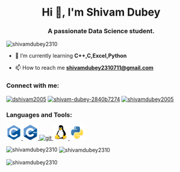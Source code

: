 <h1 align="center">Hi 👋, I'm Shivam Dubey</h1>
<h3 align="center">A passionate Data Science student.</h3>

<p align="left"> <img src="https://komarev.com/ghpvc/?username=shivamdubey2310&label=Profile%20views&color=0e75b6&style=flat" alt="shivamdubey2310" /> </p>

- 🌱 I’m currently learning **C++,C,Excel,Python**

- 📫 How to reach me **shivamdubey2310711@gmail.com**

<h3 align="left">Connect with me:</h3>
<p align="left">
<a href="https://twitter.com/dshivam2005" target="blank"><img align="center" src="https://raw.githubusercontent.com/rahuldkjain/github-profile-readme-generator/master/src/images/icons/Social/twitter.svg" alt="dshivam2005" height="30" width="40" /></a>
<a href="https://linkedin.com/in/shivam-dubey-2840b7274" target="blank"><img align="center" src="https://raw.githubusercontent.com/rahuldkjain/github-profile-readme-generator/master/src/images/icons/Social/linked-in-alt.svg" alt="shivam-dubey-2840b7274" height="30" width="40" /></a>
<a href="https://kaggle.com/shivamdubey2005" target="blank"><img align="center" src="https://raw.githubusercontent.com/rahuldkjain/github-profile-readme-generator/master/src/images/icons/Social/kaggle.svg" alt="shivamdubey2005" height="30" width="40" /></a>
</p>

<h3 align="left">Languages and Tools:</h3>
<p align="left"> <a href="https://www.cprogramming.com/" target="_blank" rel="noreferrer"> <img src="https://raw.githubusercontent.com/devicons/devicon/master/icons/c/c-original.svg" alt="c" width="40" height="40"/> </a> <a href="https://www.w3schools.com/cpp/" target="_blank" rel="noreferrer"> <img src="https://raw.githubusercontent.com/devicons/devicon/master/icons/cplusplus/cplusplus-original.svg" alt="cplusplus" width="40" height="40"/> </a> <a href="https://git-scm.com/" target="_blank" rel="noreferrer"> <img src="https://www.vectorlogo.zone/logos/git-scm/git-scm-icon.svg" alt="git" width="40" height="40"/> </a> <a href="https://www.linux.org/" target="_blank" rel="noreferrer"> <img src="https://raw.githubusercontent.com/devicons/devicon/master/icons/linux/linux-original.svg" alt="linux" width="40" height="40"/> </a> <a href="https://www.python.org" target="_blank" rel="noreferrer"> <img src="https://raw.githubusercontent.com/devicons/devicon/master/icons/python/python-original.svg" alt="python" width="40" height="40"/> </a> </p>

<p><img align="left" src="https://github-readme-stats.vercel.app/api/top-langs?username=shivamdubey2310&show_icons=true&locale=en&layout=compact" alt="shivamdubey2310" /></p>

<p>&nbsp;<img align="center" src="https://github-readme-stats.vercel.app/api?username=shivamdubey2310&show_icons=true&locale=en" alt="shivamdubey2310" /></p>

<p><img align="center" src="https://github-readme-streak-stats.herokuapp.com/?user=shivamdubey2310&" alt="shivamdubey2310" /></p>
